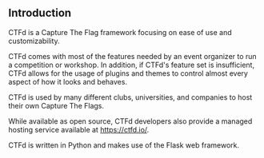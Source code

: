 ## Introduction

CTFd is a Capture The Flag framework focusing on ease of use and customizability.

CTFd comes with most of the features needed by an event organizer to run a competition or workshop. In addition, if CTFd's feature set is insufficient, CTFd allows for the usage of plugins and themes to control almost every aspect of how it looks and behaves.

CTFd is used by many different clubs, universities, and companies to host their own Capture The Flags.

While available as open source, CTFd developers also provide a managed hosting service available at https://ctfd.io/.

CTFd is written in Python and makes use of the Flask web framework.
